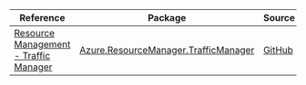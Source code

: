 | Reference | Package | Source |
|---|---|---|
|[Resource Management - Traffic Manager](resourcemanager.trafficmanager-readme.md)|[Azure.ResourceManager.TrafficManager](https://www.nuget.org/packages/Azure.ResourceManager.TrafficManager)|[GitHub](https://github.com/Azure/azure-sdk-for-net/blob/main/sdk/trafficmanager/Azure.ResourceManager.TrafficManager)|
